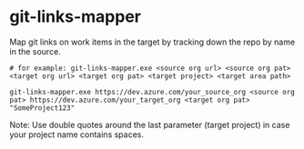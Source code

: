 # git-links-mapper

Map git links on work items in the target by tracking down the repo by name in the source.

```
# for example: git-links-mapper.exe <source org url> <source org pat> <target org url> <target org pat> <target project> <target area path>

git-links-mapper.exe https://dev.azure.com/your_source_org <source org pat> https://dev.azure.com/your_target_org <target org pat> "SomeProject123"
```

Note: Use double quotes around the last parameter (target project) in case your project name contains spaces.